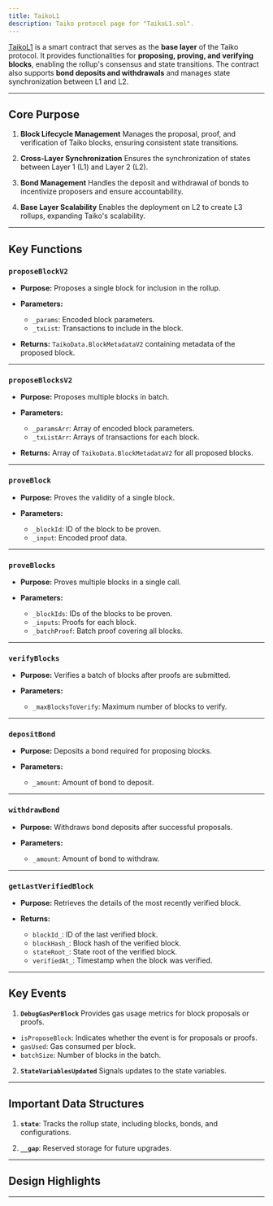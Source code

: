 ```yaml
---
title: TaikoL1
description: Taiko protocol page for "TaikoL1.sol".
---
```


[TaikoL1](https://github.com/taikoxyz/taiko-mono/blob/main/packages/protocol/contracts/layer1/based/TaikoL1.sol) is a smart contract that serves as the **base layer** of the Taiko protocol. It provides functionalities for **proposing, proving, and verifying blocks**, enabling the rollup's consensus and state transitions. The contract also supports **bond deposits and withdrawals** and manages state synchronization between L1 and L2.

---

## Core Purpose

1. **Block Lifecycle Management**
   Manages the proposal, proof, and verification of Taiko blocks, ensuring consistent state transitions.

2. **Cross-Layer Synchronization**
   Ensures the synchronization of states between Layer 1 (L1) and Layer 2 (L2).

3. **Bond Management**
   Handles the deposit and withdrawal of bonds to incentivize proposers and ensure accountability.

4. **Base Layer Scalability**
   Enables the deployment on L2 to create L3 rollups, expanding Taiko's scalability.

---

## Key Functions

### `proposeBlockV2`

- **Purpose:**
  Proposes a single block for inclusion in the rollup.

- **Parameters:**

  - `_params`: Encoded block parameters.
  - `_txList`: Transactions to include in the block.

- **Returns:**
  `TaikoData.BlockMetadataV2` containing metadata of the proposed block.

---

### `proposeBlocksV2`

- **Purpose:**
  Proposes multiple blocks in batch.

- **Parameters:**

  - `_paramsArr`: Array of encoded block parameters.
  - `_txListArr`: Arrays of transactions for each block.

- **Returns:**
  Array of `TaikoData.BlockMetadataV2` for all proposed blocks.

---

### `proveBlock`

- **Purpose:**
  Proves the validity of a single block.

- **Parameters:**
  - `_blockId`: ID of the block to be proven.
  - `_input`: Encoded proof data.

---

### `proveBlocks`

- **Purpose:**
  Proves multiple blocks in a single call.

- **Parameters:**
  - `_blockIds`: IDs of the blocks to be proven.
  - `_inputs`: Proofs for each block.
  - `_batchProof`: Batch proof covering all blocks.

---

### `verifyBlocks`

- **Purpose:**
  Verifies a batch of blocks after proofs are submitted.

- **Parameters:**
  - `_maxBlocksToVerify`: Maximum number of blocks to verify.

---

### `depositBond`

- **Purpose:**
  Deposits a bond required for proposing blocks.

- **Parameters:**
  - `_amount`: Amount of bond to deposit.

---

### `withdrawBond`

- **Purpose:**
  Withdraws bond deposits after successful proposals.

- **Parameters:**
  - `_amount`: Amount of bond to withdraw.

---

### `getLastVerifiedBlock`

- **Purpose:**
  Retrieves the details of the most recently verified block.

- **Returns:**
  - `blockId_`: ID of the last verified block.
  - `blockHash_`: Block hash of the verified block.
  - `stateRoot_`: State root of the verified block.
  - `verifiedAt_`: Timestamp when the block was verified.

---

## Key Events

1. **`DebugGasPerBlock`**
   Provides gas usage metrics for block proposals or proofs.

- `isProposeBlock`: Indicates whether the event is for proposals or proofs.
- `gasUsed`: Gas consumed per block.
- `batchSize`: Number of blocks in the batch.

2. **`StateVariablesUpdated`**
   Signals updates to the state variables.

---

## Important Data Structures

1. **`state`**:
   Tracks the rollup state, including blocks, bonds, and configurations.

2. **`__gap`**:
   Reserved storage for future upgrades.

---

## Design Highlights

---
